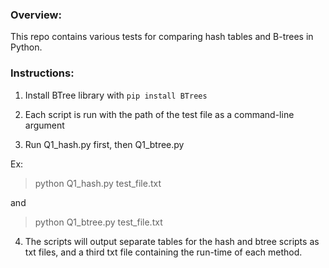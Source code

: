 ### Overview: 

This repo contains various tests for comparing hash tables and B-trees in Python.

### Instructions: 

1. Install BTree library with `pip install BTrees`

2. Each script is run with the path of the test file as a command-line argument

3. Run Q1_hash.py first, then Q1_btree.py

Ex:
>python Q1_hash.py test_file.txt

and

>python Q1_btree.py test_file.txt

4. The scripts will output separate tables for the hash and btree scripts as txt files, and a third txt file containing the run-time of each method.
